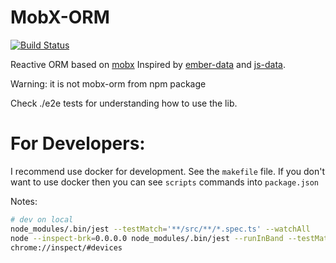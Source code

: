 MobX-ORM
===
[![Build Status](https://api.travis-ci.org/Andrey-Omelyanuk/mobx-orm.svg?branch=master)](https://travis-ci.org/Andrey-Omelyanuk/mobx-orm)

Reactive ORM based on [mobx](https://github.com/mobxjs/mobx)
Inspired by [ember-data](https://github.com/emberjs/data) and [js-data](https://github.com/js-data/js-data).

Warning: it is not mobx-orm from npm package

Check ./e2e tests for understanding how to use the lib.


# For Developers:
I recommend use docker for development. See the `makefile` file.
If you don't want to use docker then you can see `scripts` commands into `package.json`

Notes:

```sh
# dev on local
node_modules/.bin/jest --testMatch='**/src/**/*.spec.ts' --watchAll
node --inspect-brk=0.0.0.0 node_modules/.bin/jest --runInBand --testMatch='**/src/**/local.spec.ts'
chrome://inspect/#devices

```
